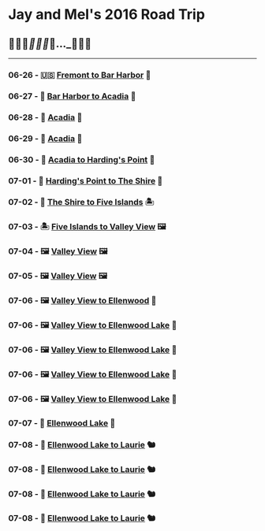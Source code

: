 # Jay and Mel's 2016 Road Trip
## 🌵🌵🌵___🌲🌲🌲___🚙..._🌳🌲🌳

---

### 06-26 - 🇺🇸 [Fremont to Bar Harbor](journal/entries/06-26.md) 🦞
### 06-27 - 🦞 [Bar Harbor to Acadia](journal/entries/06-27.md) 🌲
### 06-28 - 🌲 [Acadia](journal/entries/06-28.md) 🌲
### 06-29 - 🌲 [Acadia](journal/entries/06-29.md) 🌲
### 06-30 - 🌲 [Acadia to Harding's Point](journal/entries/06-30.md) 🦫
### 07-01 - 🦫 [Harding's Point to The Shire](journal/entries/07-01.md) 🦟
### 07-02 - 🦟 [The Shire to Five Islands](journal/entries/07-02.md) 🏝
### 07-03 - 🏝 [Five Islands to Valley View](journal/entries/07-03.md)  🖼
### 07-04 - 🖼 [Valley View](journal/entries/07-04.md) 🖼
### 07-05 - 🖼 [Valley View](journal/entries/07-05.md) 🖼
### 07-06 - 🖼 [Valley View to Ellenwood](journal/entries/07-06.md) 🐥
### 07-06 - 🖼  [Valley View to Ellenwood Lake](journal/entries/07-06.md) 🐥
### 07-06 - 🖼  [Valley View to Ellenwood Lake](journal/entries/07-06.md) 🐥
### 07-06 - 🖼  [Valley View to Ellenwood Lake](journal/entries/07-06.md) 🐥
### 07-06 - 🖼  [Valley View to Ellenwood Lake](journal/entries/07-06.md) 🐥
### 07-07 - 🐥  [Ellenwood Lake](journal/entries/07-07.md) 🐥
### 07-08 - 🐥  [Ellenwood Lake to Laurie](journal/entries/07-08.md) 🐿
### 07-08 - 🐥  [Ellenwood Lake to Laurie](journal/entries/07-08.md) 🐿
### 07-08 - 🐥  [Ellenwood Lake to Laurie](journal/entries/07-08.md) 🐿
### 07-08 - 🐥  [Ellenwood Lake to Laurie](journal/entries/07-08.md) 🐿
